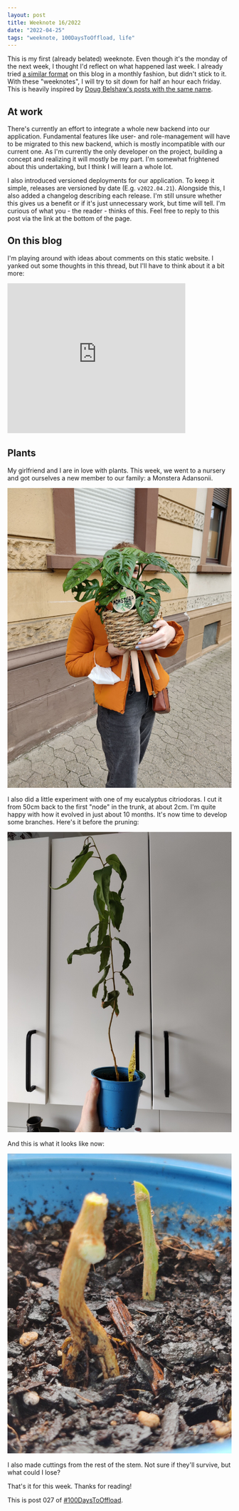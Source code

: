 ```yaml
---
layout: post
title: Weeknote 16/2022
date: "2022-04-25"
tags: "weeknote, 100DaysToOffload, life"
---
```


This is my first (already belated) weeknote. Even though it's the monday of the
next week, I thought I'd reflect on what happened last week. I already tried [a
similar format](/posts/2020-12-18-update-december) on this blog in a monthly
fashion, but didn't stick to it. With these "weeknotes", I will try to sit down
for half an hour each friday. This is heavily inspired by [Doug Belshaw's posts
with the same name](https://dougbelshaw.com/blog/).

## At work

There's currently an effort to integrate a whole new backend into our
application. Fundamental features like user- and role-management will have to be
migrated to this new backend, which is mostly incompatible with our current
one. As I'm currently the only developer on the project, building a concept
and realizing it will mostly be my part. I'm somewhat frightened about this
undertaking, but I think I will learn a whole lot.

I also introduced versioned deployments for our application. To keep it simple,
releases are versioned by date (E.g. `v2022.04.21`). Alongside this, I also
added a changelog describing each release. I'm still unsure whether this gives
us a benefit or if it's just unnecessary work, but time will tell. I'm curious
of what you - the reader - thinks of this. Feel free to reply to this post via
the link at the bottom of the page.

## On this blog

I'm playing around with ideas about comments on this static website. I yanked
out some thoughts in this thread, but I'll have to think about it a bit more:

<iframe src="https://fosstodon.org/@garritfra/108180821665987615/embed"
class="mastodon-embed" style="max-width: 100%; border: 0; height: 21rem" width="400"
allowfullscreen="allowfullscreen"></iframe><script
src="https://fosstodon.org/embed.js" async="async"></script>

## Plants

My girlfriend and I are in love with plants. This week, we went to a nursery and
got ourselves a new member to our family: a Monstera Adansonii.

![Monstera Adansonii](/assets/monstera_adansonii.jpeg)

I also did a little experiment with one of my eucalyptus citriodoras. I cut it
from 50cm back to the first "node" in the trunk, at about 2cm. I'm quite happy
with how it evolved in just about 10 months. It's now time to develop some
branches. Here's it before the pruning:

![Eucalyptus before pruning](/assets/eucalyptus_before_pruning.jpeg)

And this is what it looks like now:

![Eucalyptus after pruning](/assets/eucalyptus_after_pruning.jpeg)

I also made cuttings from the rest of the stem. Not sure if they'll survive, but
what could I lose?

That's it for this week. Thanks for reading!

This is post 027 of [#100DaysToOffload](https://100daystooffload.com/).
